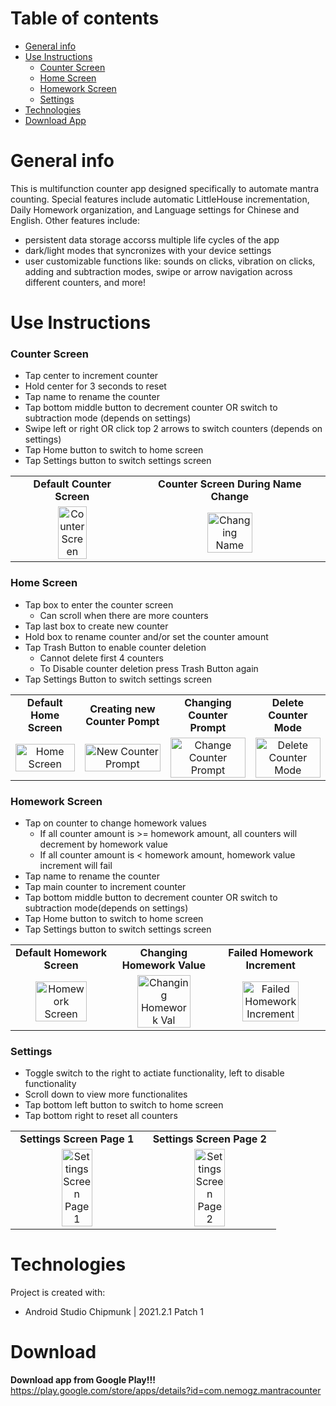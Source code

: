# Table of contents
* [General info](#general-info)
* [Use Instructions](#use-instructions)
	* [Counter Screen](#counter-screen)
	* [Home Screen](#home-screen)
	* [Homework Screen](#homework-screen)
	* [Settings](#settings)
* [Technologies](#technologies)
* [Download App](#Download)

# General info
This is multifunction counter app designed specifically to automate mantra counting. Special features include automatic LittleHouse incrementation, Daily Homework organization, and Language settings for Chinese and English. 
Other features include:
* persistent data storage accorss multiple life cycles of the app
* dark/light modes that syncronizes with your device settings
* user customizable functions like: sounds on clicks, vibration on clicks, adding and subtraction modes, swipe or arrow navigation across different counters, and more!

# Use Instructions

### Counter Screen
* Tap center to increment counter
* Hold center for 3 seconds to reset
* Tap name to rename the counter
* Tap bottom middle button to decrement counter OR switch to subtraction mode (depends on settings)
* Swipe left or right OR click top 2 arrows to switch counters (depends on settings)
* Tap Home button to switch to home screen
* Tap Settings button to switch settings screen

<table>
  <tr>
    <td align="center"><strong>Default Counter Screen</strong></td>
    <td align="center"><strong>Counter Screen During Name Change</strong></td>
  </tr>
  <tr>
    <td align="center"><img src="https://user-images.githubusercontent.com/112845533/222872718-7d67dd90-1c7d-4d5f-b18e-c84e61119464.png" height="50%" width="50%" alt="Counter Screen"></td>
    <td align="center"><img src="https://user-images.githubusercontent.com/112845533/222873229-669f1745-422e-40a0-8c9d-97146355e07a.png" height="50%" width="50%" alt="Changing Name">
  </tr>
</table>


### Home Screen
* Tap box to enter the counter screen
	* Can scroll when there are more counters
* Tap last box to create new counter
* Hold box to rename counter and/or set the counter amount 
* Tap Trash Button to enable counter deletion
	* Cannot delete first 4 counters
	* To Disable counter deletion press Trash Button again
* Tap Settings Button to switch settings screen

<table>
  <tr>
    <td align="center"><strong>Default Home Screen</strong></td>
    <td align="center"><strong>Creating new Counter Pompt</strong></td>
    <td align="center"><strong>Changing Counter Prompt</strong></td>
    <td align="center"><strong>Delete Counter Mode</strong></td>
  </tr>
  <tr>
    <td align="center"><img src="https://user-images.githubusercontent.com/112845533/222874397-3a4a6975-68fe-478d-93b5-eb1be8a5d9fe.png" height="100%" width="100%" alt="Home Screen"></td>
    <td align="center"><img src="https://user-images.githubusercontent.com/112845533/222874291-ecc44f27-7415-4c3a-b93e-724108e34164.png" height="100%" width="100%" alt="New Counter Prompt"></td>
    <td align="center"><img src="https://user-images.githubusercontent.com/112845533/222874761-76d1e23a-53d0-4f56-bf01-055feeed502d.png" height="100%" width="100%" alt="Change Counter Prompt"></td>
    <td align="center"><img src="https://user-images.githubusercontent.com/112845533/222874443-0e915d38-9721-404e-acc8-6c13512ea993.png" height="100%" width="100%" alt="Delete Counter Mode"></td>
  </tr>
 </table>

### Homework Screen
* Tap on counter to change homework values
	* If all counter amount is >= homework amount, all counters will decrement by homework value
	* If all counter amount is < homework amount, homework value increment will fail
* Tap name to rename the counter
* Tap main counter to increment counter
* Tap bottom middle button to decrement counter OR switch to subtraction mode(depends on settings)
* Tap Home button to switch to home screen
* Tap Settings button to switch settings screen

<table>
  <tr>
    <td align="center"><strong>Default Homework Screen</strong></td>
    <td align="center"><strong>Changing Homework Value</strong></td>
    <td align="center"><strong>Failed Homework Increment</strong></td>
  </tr>
  <tr>
    <td align="center"><img src="https://user-images.githubusercontent.com/112845533/222875125-eb7f25c9-d3d9-495c-bf3a-1dad3084c1a5.png" height="75%" width="75%" alt="Homework Screen"></td>
    <td align="center"><img src="https://user-images.githubusercontent.com/112845533/222876294-b584bcbe-ea6e-462c-aa12-491c26b6db36.png" height="75%" width="75%" alt="Changing Homework Val"></td>
    <td align="center"><img src="https://user-images.githubusercontent.com/112845533/222875993-8d7b30d5-c59f-4fc4-8221-4ccac4f0aa4d.png" height="75%" width="75%" alt="Failed Homework Increment"></td>
  </tr>
 </table>


 ### Settings
 * Toggle switch to the right to actiate functionality, left to disable functionality
 * Scroll down to view more functionalites
 * Tap bottom left button to switch to home screen
 * Tap bottom right to reset all counters
 
 <table>
  <tr>
    <td align="center"><strong>Settings Screen Page 1</strong></td>
    <td align="center"><strong>Settings Screen Page 2</strong></td>
  </tr>
  <tr>
    <td align="center"><img src="https://user-images.githubusercontent.com/112845533/222876367-71dde142-c3da-45f0-8ff5-8c763f46ce64.png" height="50%" width="50%" alt="Settings Screen Page 1"></td>
    <td align="center"><img src="https://user-images.githubusercontent.com/112845533/222876547-dc2b0536-8c88-410c-8fbc-3fb1e3146a61.png" height="50%" width="50%" alt="Settings Screen Page 2">
  </tr>
 </table>


# Technologies
Project is created with:
* Android Studio Chipmunk | 2021.2.1 Patch 1
	
# Download
<strong>Download app from Google Play!!!</strong>
<br>
https://play.google.com/store/apps/details?id=com.nemogz.mantracounter
